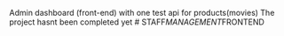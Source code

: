 Admin dashboard (front-end) with one test api for products(movies)
The project hasnt been completed yet
#   S T A F F _ M A N A G E M E N T _ F R O N T E N D  
 